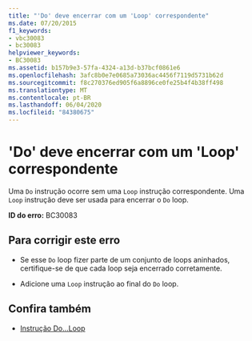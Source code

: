 ```yaml
---
title: "'Do' deve encerrar com um 'Loop' correspondente"
ms.date: 07/20/2015
f1_keywords:
- vbc30083
- bc30083
helpviewer_keywords:
- BC30083
ms.assetid: b157b9e3-57fa-4324-a13d-b37bcf0861e6
ms.openlocfilehash: 3afc8b0e7e0685a73036ac4456f7119d5731b62d
ms.sourcegitcommit: f8c270376ed905f6a8896ce0fe25b4f4b38ff498
ms.translationtype: MT
ms.contentlocale: pt-BR
ms.lasthandoff: 06/04/2020
ms.locfileid: "84380675"
---
```

# <a name="do-must-end-with-a-matching-loop"></a>'Do' deve encerrar com um 'Loop' correspondente
Uma `Do` instrução ocorre sem uma `Loop` instrução correspondente. Uma `Loop` instrução deve ser usada para encerrar o `Do` loop.  
  
 **ID do erro:** BC30083  
  
## <a name="to-correct-this-error"></a>Para corrigir este erro  
  
- Se esse `Do` loop fizer parte de um conjunto de loops aninhados, certifique-se de que cada loop seja encerrado corretamente.  
  
- Adicione uma `Loop` instrução ao final do `Do` loop.  
  
## <a name="see-also"></a>Confira também

- [Instrução Do...Loop](../language-reference/statements/do-loop-statement.md)
